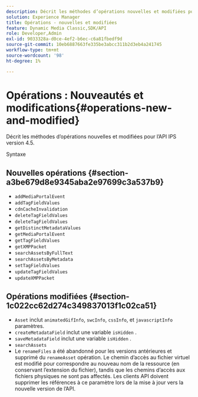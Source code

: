 ```yaml
---
description: Décrit les méthodes d’opérations nouvelles et modifiées pour l’API IPS version 4.5.
solution: Experience Manager
title: Opérations - nouvelles et modifiées
feature: Dynamic Media Classic,SDK/API
role: Developer,Admin
exl-id: 9033328a-d0ce-4ef2-b6ec-c6a81fbedf9d
source-git-commit: 10eb6887663fe335be3abcc311b2d3eb4a241745
workflow-type: tm+mt
source-wordcount: '98'
ht-degree: 1%

---
```


# Opérations : Nouveautés et modifications{#operations-new-and-modified}

Décrit les méthodes d’opérations nouvelles et modifiées pour l’API IPS version 4.5.

Syntaxe

## Nouvelles opérations {#section-a3be679d8e9345aba2e97699c3a537b9}

* `addMediaPortalEvent`
* `addTagFieldValues`
* `cdnCacheInvalidation`
* `deleteTagFieldValues`
* `deleteTagFieldValues`
* `getDistinctMetadataValues`
* `getMediaPortalEvent`
* `getTagFieldValues`
* `getXMPPacket`
* `searchAssetsByFullText`
* `searchAssetsByMetadata`
* `setTagFieldValues`
* `updateTagFieldValues`
* `updateXMPPacket`

## Opérations modifiées {#section-1c022cc62d274c349837013f1c02ca51}

* `Asset` inclut `animatedGifInfo`, `swcInfo`, `cssInfo`, et `javascriptInfo` paramètres.
* `createMetadataField` inclut une variable `isHidden` .
* `saveMetadataField` inclut une variable `isHidden` .
* `searchAssets`
* Le `renameFiles` a été abandonné pour les versions antérieures et supprimé du `renameAsset` opération. Le chemin d’accès au fichier virtuel est modifié pour correspondre au nouveau nom de la ressource (en conservant l’extension du fichier), tandis que les chemins d’accès aux fichiers physiques ne sont pas affectés. Les clients API doivent supprimer les références à ce paramètre lors de la mise à jour vers la nouvelle version de l’API.
